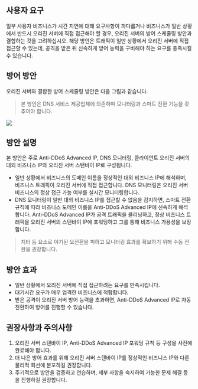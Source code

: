 

## 사용자 요구
일부 사용자 비즈니스가 시간 지연에 대해 요구사항이 까다롭거나 비즈니스가 일반 상황에서 반드시 오리진 서버에 직접 접근해야 할 경우, 오리진 서버의 방어 스케줄링 방안과 결합하는 것을 고려하십시오.
해당 방안은 트래픽이 일반 상황에서 오리진 서버에 직접 접근할 수 있는데, 공격을 받은 뒤 신속하게 방어 능력을 구비해야 하는 요구를 총족시킬 수 있습니다.

## 방어 방안
오리진 서버와 결합한 방어 스케줄링 방안은 다음 그림과 같습니다.
>본 방안은 DNS 서비스 제공업체에 의존하며 모니터링과 스마트 전환 기능을 갖추어야 합니다.

 ![](https://main.qcloudimg.com/raw/25b320a68db4122b83fcf85b5a53843d.png)

## 방안 설명
본 방안은 주로 Anti-DDoS Advanced IP, DNS 모니터링, 클라이언트 오리진 서버의 대외 비즈니스 IP와 오리진 서버 스탠바이 IP로 구성됩니다.
- 일반 상황에서 비즈니스의 도메인 이름을 정상적인 대외 비즈니스 IP에 해석하며, 비즈니스 트래픽이 오리진 서버에 직접 접근합니다. DNS 모니터링은 오리진 서버 비즈니스의 정상 접근 가능 여부를 실시간 모니터링합니다.
- DNS 모니터링이 일반 대외 비즈니스 IP를 접근할 수 없음을 감지하면, 스마트 전환 규칙에 따라 비즈니스 도메인 이름을 Anti-DDoS Advanced IP에 신속하게 해석합니다. Anti-DDoS Advanced IP가 공격 트래픽을 클리닝하고, 정상 비즈니스 트래픽을 오리진 서버의 스탠바이 IP에 포워딩하고 그를 통해 비즈니스 가용성을 보장합니다.
>지터 등 요소로 야기된 오전환을 피하고 모니터링 효과를 확보하기 위해 수동 전환을 권장합니다.


## 방안 효과
- 일반 상황에서 오리진 서버에 직접 접근하려는 요구를 만족시킵니다.
- 대기시간 요구가 매우 엄격한 비즈니스에 적합합니다.
- 받은 공격이 오리진 서버 방어 능력을 초과하면, Anti-DDoS Advanced IP로 자동 전환하여 방어를 진행할 수 있습니다.

## 권장사항과 주의사항
1. 오리진 서버 스탠바이 IP, Anti-DDoS Advanced IP 포워딩 규칙 등 구성을 사전에 완료해야 합니다.
2. 더 나은 방어 효과를 위해 오리진 서버 스탠바이 IP를 정상적인 비즈니스 IP와 다른 물리적 회선에 분포하길 권장합니다.
3. 주기적으로 방안을 검증하고 연습하며, 세부 사항을 숙지하여 가능한 문제 해결 등을 진행하길 권장합니다.


